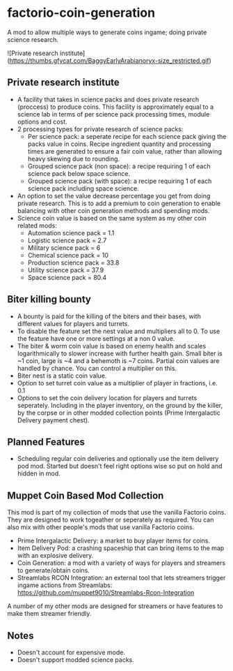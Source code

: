 # factorio-coin-generation
A mod to allow multiple ways to generate coins ingame; doing private science research.

![Private research institute] (https://thumbs.gfycat.com/BaggyEarlyArabianoryx-size_restricted.gif)

Private research institute
------------

- A facility that takes in science packs and does private research (proccess) to produce coins. This facility is approximately equal to a science lab in terms of per science pack processing times, module options and cost.
- 2 processing types for private research of science packs:
    - Per science pack: a seperate recipe for each science pack giving the packs value in coins. Recipe ingredient quantity and processing times are generated to ensure a fair coin value, rather than allowing heavy skewing due to rounding.
    - Grouped science pack (non space): a recipe requiring 1 of each science pack below space science.
    - Grouped science pack (with space): a recipe requiring 1 of each science pack including space science.
- An option to set the value decrease percentage you get from doing private research. This is to add a premium to coin generation to enable balancing with other coin generation methods and spending mods.
- Science coin value is based on the same system as my other coin related mods:
    - Automation science pack = 1.1
    - Logistic science pack = 2.7
    - Military science pack = 6
    - Chemical science pack = 10
    - Production science pack = 33.8
    - Utility science pack = 37.9
    - Space science pack = 80.4

Biter killing bounty
---------------

- A bounty is paid for the killing of the biters and their bases, with different values for players and turrets.
- To disable the feature set the nest value and multipliers all to 0. To use the feature have one or more settings at a non 0 value.
- The biter & worm coin value is based on enemy health and scales logarithmically to slower increase with further health gain. Small biter is ~1 coin, large is ~4 and a behemoth is ~7 coins. Partial coin values are handled by chance. You can control a multiplier on this.
- Biter nest is a static coin value.
- Option to set turret coin value as a multiplier of player in fractions, i.e. 0.1
- Options to set the coin delivery location for players and turrets seperately. Including in the player inventory, on the ground by the killer, by the corpse or in other modded collection points (Prime Intergalactic Delivery payment chest).


Planned Features
------------

- Scheduling regular coin deliveries and optionally use the item delivery pod mod. Started but doesn't feel right options wise so put on hold and hidden in mod.


Muppet Coin Based Mod Collection
------------------

This mod is part of my collection of mods that use the vanilla Factorio coins. They are designed to work togeather or seperately as required. You can also mix with other people's mods that use vanilla Factorio coins.

- Prime Intergalactic Delivery: a market to buy player items for coins.
- Item Delivery Pod: a crashing spaceship that can bring items to the map with an explosive delivery.
- Coin Generation: a mod with a variety of ways for players and streamers to generate/obtain coins.
- Streamlabs RCON Integration: an external tool that lets streamers trigger ingame actions from Streamlabs: https://github.com/muppet9010/Streamlabs-Rcon-Integration

A number of my other mods are designed for streamers or have features to make them streamer friendly.


Notes
---------

- Doesn't account for expensive mode.
- Doesn't support modded science packs.